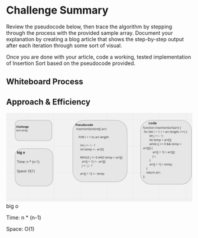 # Challenge Summary
<!-- Description of the challenge -->
Review the pseudocode below, then trace the algorithm by stepping through the process with the provided sample array. Document your explanation by creating a blog article that shows the step-by-step output after each iteration through some sort of visual.

Once you are done with your article, code a working, tested implementation of Insertion Sort based on the pseudocode provided.
## Whiteboard Process
<!-- Embedded whiteboard image -->

## Approach & Efficiency
![pic](https://github.com/islamrwashdeh/data-structures-and-algorithms/blob/main/javascript/Insertion%20Sor/Screenshot%20(158).png?raw=true)
big o        


Time: n * (n-1)    
   

Space: O(1)    



